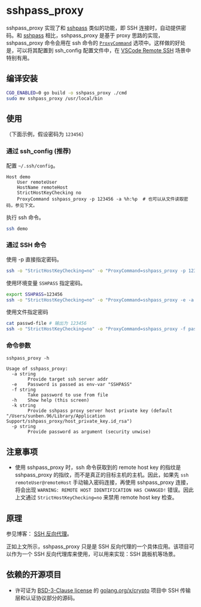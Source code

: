 # sshpass_proxy

sshpass_proxy 实现了和 [sshpass][sshpass] 类似的功能，即 SSH 连接时，自动提供密码。和 [sshpass][sshpass] 相比，sshpass_proxy 是基于 proxy 思路的实现，sshpass_proxy 命令会用在 ssh 命令的 [`ProxyCommand`](https://man.openbsd.org/ssh_config#ProxyCommand) 选项中。这样做的好处是，可以将其配置到 ssh_config 配置文件中，在 [VSCode Remote SSH](https://code.visualstudio.com/docs/remote/ssh) 场景中特别有用。

## 编译安装

```bash
CGO_ENABLED=0 go build -o sshpass_proxy ./cmd
sudo mv sshpass_proxy /usr/local/bin
```

## 使用

（下面示例，假设密码为 `123456`）

### 通过 ssh_config (推荐)

配置 `~/.ssh/config`。

```
Host demo
    User remoteUser
    HostName remoteHost
    StrictHostKeyChecking no
    ProxyCommand sshpass_proxy -p 123456 -a %h:%p  # 也可以从文件读取密码，参见下文。
```

执行 ssh 命令。

```bash
ssh demo
```

### 通过 SSH 命令

使用 -p 直接指定密码。

```bash
ssh -o "StrictHostKeyChecking=no" -o "ProxyCommand=sshpass_proxy -p 123456 -a %h:%p" remoteUser@remoteHost
```

使用环境变量 `SSHPASS` 指定密码。

```bash
export SSHPASS=123456
ssh -o "StrictHostKeyChecking=no" -o "ProxyCommand=sshpass_proxy -e -a %h:%p" remoteUser@remoteHost
```

使用文件指定密码

```bash
cat passwd-file # 输出为 123456
ssh -o "StrictHostKeyChecking=no" -o "ProxyCommand=sshpass_proxy -f passwd-file -a %h:%p" remoteUser@remoteHost
```

### 命令参数

`sshpass_proxy -h`

```
Usage of sshpass_proxy:
  -a string
        Provide target ssh server addr
  -e    Password is passed as env-var "SSHPASS"
  -f string
        Take password to use from file
  -h    Show help (this screen)
  -k string
        Provide sshpass proxy server host private key (default "/Users/sunben.96/Library/Application Support/sshpass_proxy/host_private_key.id_rsa")
  -p string
        Provide password as argument (security unwise)
```

## 注意事项

* 使用 sshpass_proxy 时，ssh 命令获取到的 remote host key 的指纹是 sshpass_proxy 的指纹，而不是真正的目标主机的主机。因此，如果先 `ssh remoteUser@remoteHost` 手动输入密码连接，再使用 sshpass_proxy 连接，将会出现 `WARNING: REMOTE HOST IDENTIFICATION HAS CHANGED!` 错误。因此上文通过 `StrictHostKeyChecking=no` 来禁用 remote host key 检查。

## 原理

参见博客： [SSH 反向代理](https://www.rectcircle.cn/posts/ssh-reverse-proxy/)。

正如上文所示，sshpass_proxy 只是是 SSH 反向代理的一个具体应用。该项目可以作为一个 SSH 反向代理库来使用，可以用来实现：SSH 跳板机等场景。

## 依赖的开源项目

* 许可证为 [BSD-3-Clause license](https://cs.opensource.google/go/x/crypto/+/master:LICENSE)  的 [golang.org/x/crypto](https://cs.opensource.google/go/x/crypto) 项目中 SSH 传输层和认证协议部分的源码。

[sshpass]: https://github.com/kevinburke/sshpass
